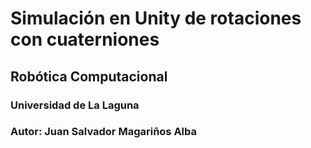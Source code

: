 # Simulación en Unity de rotaciones con cuaterniones
## Robótica Computacional
### Universidad de La Laguna
### Autor: Juan Salvador Magariños Alba
